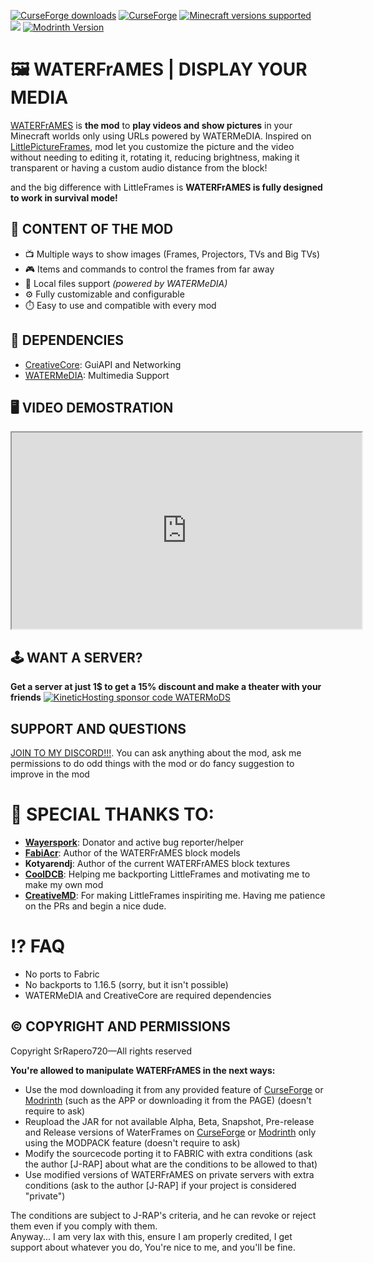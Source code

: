 [![CurseForge downloads](https://cf.way2muchnoise.eu/waterframes.svg?badge_style=for_the_badge)](https://www.curseforge.com/minecraft/mc-mods/waterframes)
[![CurseForge](https://img.shields.io/curseforge/v/834607?style=for-the-badge&label=curseforge&labelColor=%232d2d2d&color=%23e04e14&link=https%3A%2F%2Fwww.curseforge.com%2Fminecraft%2Fmc-mods%2Fwaterframes%2Ffiles)](https://www.curseforge.com/minecraft/mc-mods/waterframes/files)
[![Minecraft versions supported](https://cf.way2muchnoise.eu/versions/Supports_waterframes_all.svg?badge_style=for_the_badge)](https://www.curseforge.com/minecraft/mc-mods/waterframes/files)<br>
[![](https://dcbadge.vercel.app/api/server/cuYAzzZ)](https://discord.gg/cuYAzzZ)
[![Modrinth Version](https://img.shields.io/modrinth/v/waterframes?style=for-the-badge&logo=modrinth&label=MODRINTH&color=%231bd96a)](https://modrinth.com/mod/waterframes)<br>

# 🖼️ WATERFrAMES | DISPLAY YOUR MEDIA
[WATERFrAMES](https://www.curseforge.com/minecraft/mc-mods/waterframes) is **the mod** to **play
videos and show pictures** in your Minecraft worlds only using URLs powered by WATERMeDIA.
Inspired on [LittlePictureFrames](https://github.com/CreativeMD/LittleFrames), mod let you customize
the picture and the video without needing to editing it, rotating it, reducing brightness, making it transparent or
having a custom audio distance from the block!

and the big difference with LittleFrames is **WATERFrAMES is fully designed to work in survival mode!**

## 🎁 CONTENT OF THE MOD
- 📺 Multiple ways to show images (Frames, Projectors, TVs and Big TVs)
- 🎮 Items and commands to control the frames from far away
- 📂 Local files support *(powered by WATERMeDIA)*
- ⚙️ Fully customizable and configurable
- ⏱️ Easy to use and compatible with every mod

## 🧩 DEPENDENCIES
- [CreativeCore](https://beta.curseforge.com/minecraft/mc-mods/creativecore/files/4394989): GuiAPI and Networking
- [WATERMeDIA](https://beta.curseforge.com/minecraft/mc-mods/watermedia): Multimedia Support

## 🖥️ VIDEO DEMOSTRATION
<iframe src="https://www.youtube.com/embed/ns2u-24qcuI" width="560" height="314"></iframe>

## 🕹️ WANT A SERVER?
**Get a server at just 1$ to get a 15% discount and make a theater with your friends**
[![KineticHosting sponsor code WATERMoDS](https://i.imgur.com/2WFmJzc.png)](https://www.kinetichosting.net/)

## SUPPORT AND QUESTIONS
[JOIN TO MY DISCORD!!!](https://discord.com/cuYAzzZ). 
You can ask anything about the mod, ask me permissions to do
odd things with the mod or do fancy suggestion to improve in the mod

# 🎀 SPECIAL THANKS TO:
- [**Wayerspork**](https://lifeonlinesphere.com/): Donator and active bug reporter/helper
- [**FabiAcr**](https://www.twitch.tv/fabi_acr): Author of the WATERFrAMES block models
- **Kotyarendj**: Author of the current WATERFrAMES block textures
- [**CoolDCB**](https://github.com/CoolDCB): Helping me backporting LittleFrames and motivating me to make my own mod
- [**CreativeMD**](https://github.com/CreativeMD): For making LittleFrames inspiriting me. 
Having me patience on the PRs and begin a nice dude.

# ⁉️ FAQ
- No ports to Fabric
- No backports to 1.16.5 (sorry, but it isn't possible)
- WATERMeDIA and CreativeCore are required dependencies

## ©️ COPYRIGHT AND PERMISSIONS
Copyright SrRapero720—All rights reserved

**You're allowed to manipulate WATERFrAMES in the next ways:**
- Use the mod downloading it from any provided feature of [CurseForge](https://www.curseforge.com/) or [Modrinth](https://modrinth.com/) (such as the APP or downloading it from the PAGE) (doesn't require to ask)
- Reupload the JAR for not available Alpha, Beta, Snapshot, Pre-release and Release versions of WaterFrames on [CurseForge](https://www.curseforge.com/) or [Modrinth](https://modrinth.com/) only using the MODPACK feature (doesn't require to ask)
- Modify the sourcecode porting it to FABRIC with extra conditions (ask the author [J-RAP] about what are the conditions to be allowed to that)
- Use modified versions of WATERFrAMES on private servers with extra conditions (ask to the author [J-RAP] if your project is considered "private")

The conditions are subject to J-RAP's criteria, and he can revoke or reject them even if you comply with them.<br>
Anyway...
I am very lax with this, ensure I am properly credited,
I get support about whatever you do, You're nice to me, and you'll be fine.